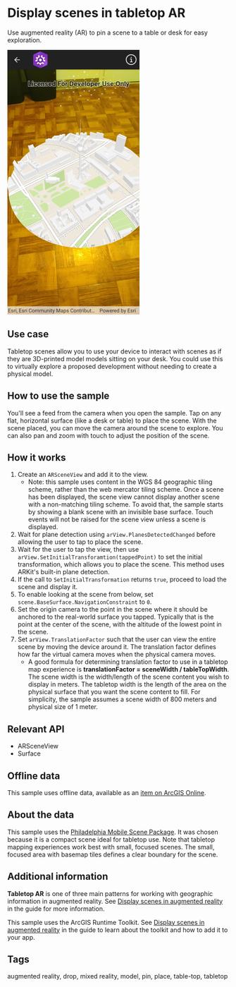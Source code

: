 # Display scenes in tabletop AR

Use augmented reality (AR) to pin a scene to a table or desk for easy exploration.

![Scene content shown sitting on a surface, as if it were a 3D printed model](DisplayScenesInTabletopAR.jpg)

## Use case

Tabletop scenes allow you to use your device to interact with scenes as if they are 3D-printed model models sitting on your desk. You could use this to virtually explore a proposed development without needing to create a physical model.

## How to use the sample

You'll see a feed from the camera when you open the sample. Tap on any flat, horizontal surface (like a desk or table) to place the scene. With the scene placed, you can move the camera around the scene to explore. You can also pan and zoom with touch to adjust the position of the scene.

## How it works

1. Create an `ARSceneView` and add it to the view.
    * Note: this sample uses content in the WGS 84 geographic tiling scheme, rather than the web mercator tiling scheme. Once a scene has been displayed, the scene view cannot display another scene with a non-matching tiling scheme. To avoid that, the sample starts by showing a blank scene with an invisible base surface. Touch events will not be raised for the scene view unless a scene is displayed.
2. Wait for plane detection using `arView.PlanesDetectedChanged` before allowing the user to tap to place the scene.
3. Wait for the user to tap the view, then use `arView.SetInitialTransforamtion(tappedPoint)` to set the initial transformation, which allows you to place the scene. This method uses ARKit's built-in plane detection.
4. If the call to `SetInitialTransformation` returns `true`, proceed to load the scene and display it.
5. To enable looking at the scene from below, set `scene.BaseSurface.NavigationConstraint` to `0`.
6. Set the origin camera to the point in the scene where it should be anchored to the real-world surface you tapped. Typically that is the point at the center of the scene, with the altitude of the lowest point in the scene.
7. Set `arView.TranslationFactor` such that the user can view the entire scene by moving the device around it. The translation factor defines how far the virtual camera moves when the physical camera moves.
    * A good formula for determining translation factor to use in a tabletop map experience is **translationFactor = sceneWidth / tableTopWidth**. The scene width is the width/length of the scene content you wish to display in meters. The tabletop width is the length of the area on the physical surface that you want the scene content to fill. For simplicity, the sample assumes a scene width of 800 meters and physical size of 1 meter.

## Relevant API

* ARSceneView
* Surface

## Offline data

This sample uses offline data, available as an [item on ArcGIS Online](https://www.arcgis.com/home/item.html?id=7dd2f97bb007466ea939160d0de96a9d).

## About the data

This sample uses the [Philadelphia Mobile Scene Package](https://www.arcgis.com/home/item.html?id=7dd2f97bb007466ea939160d0de96a9d). It was chosen because it is a compact scene ideal for tabletop use. Note that tabletop mapping experiences work best with small, focused scenes. The small, focused area with basemap tiles defines a clear boundary for the scene.

## Additional information

**Tabletop AR** is one of three main patterns for working with geographic information in augmented reality. See [Display scenes in augmented reality](https://developers.arcgis.com/net/v100/scenes-3d/display-scenes-in-augmented-reality/) in the guide for more information.

This sample uses the ArcGIS Runtime Toolkit. See [Display scenes in augmented reality](https://developers.arcgis.com/net/v100/scenes-3d/display-scenes-in-augmented-reality/) in the guide to learn about the toolkit and how to add it to your app.

## Tags

augmented reality, drop, mixed reality, model, pin, place, table-top, tabletop